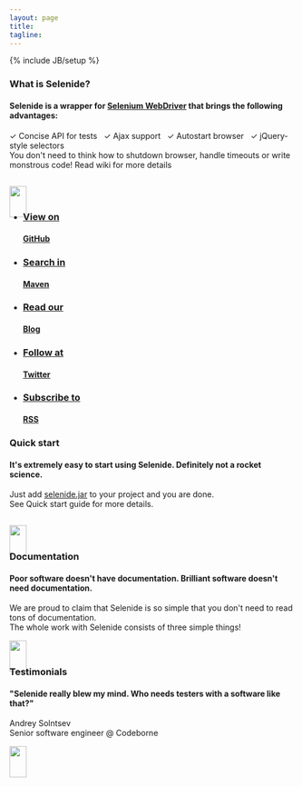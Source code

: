 ```yaml
---
layout: page
title:
tagline:
---
```

{% include JB/setup %}

<div class="short wiki">
<div class="wrapper-color-content">

<h3>What is Selenide?</h3>
<h4>Selenide is a wrapper for <a href="http://docs.seleniumhq.org/projects/webdriver/" target="_blank">Selenium WebDriver</a> that brings the following advantages:</h4>

✓ Concise API for tests&nbsp;&nbsp;
✓ Ajax support&nbsp;&nbsp;
✓ Autostart browser&nbsp;&nbsp;
✓ jQuery-style selectors<br>
You don't need to think how to shutdown browser, handle timeouts or write monstrous code! Read wiki for more details<br>

<a href="https://github.com/codeborne/selenide/wiki" target="_blank"> <img style="margin-top: 15px; margin-bottom: -33px" src="{{ BASE_PATH }}/images/arrow-down.png" width="30" height="55" border="0"/> </a>
</div></div>



<div class="quicklinks">
<div class="wrapper-color-content">
<ul class="gray-boxes">
  <li><a href="https://github.com/codeborne/selenide" target="_blank"><span class="ql"><h3>View on</h3> <strong><h4>GitHub</h4></strong></span></a></li>
  <li><a href="http://search.maven.org/#search%7Cgav%7C1%7Cg%3A%22com.codeborne%22%20AND%20a%3A%22selenide%22" target="_blank"><span class="ql"><h3>Search in</h3> <strong><h4>Maven</h4></strong></span></a></li>
  <li><a href="{{ BASE_PATH }}/archive.html"><span class="ql"><h3>Read our</h3> <strong><h4>Blog</h4></strong></span></a></li>
  <li><a href="http://twitter.com/jselenide" target="_blank"><span class="ql"><h3>Follow at</h3><strong><h4>Twitter</h4></strong></span></a></li>
  <li><a href="{{ BASE_PATH }}/rss.xml"><span class="ql"><h3>Subscribe to</h3><strong><h4>RSS</h4></strong></span></a></li>
</ul>
</div>
</div>

<div class="short howto">
<div class="wrapper-color-content">

<h3>Quick start</h3>
<h4>It's extremely easy to start using Selenide. Definitely not a rocket science.</h4>

Just add <a href="http://search.maven.org/remotecontent?filepath=com/codeborne/selenide/2.4/selenide-2.4.jar">selenide.jar</a> to your project and you are done.<br>
See Quick start guide for more details.<br>

<a href="{{ BASE_PATH }}/quick-start.html"> <img style="margin-top: 15px; margin-bottom: -33px" src="{{ BASE_PATH }}/images/arrow-down.png" width="30" height="55" border="0"/> </a>
</div></div>

<div class="short docs">
<div class="wrapper-color-content">

<h3>Documentation</h3>
<h4>Poor software <span class="bold">doesn't have</span> documentation.
Brilliant software <span class="bold">doesn't need</span> documentation.</h4>

We are proud to claim that Selenide is so simple that you don't need to read tons of documentation.<br/>
The whole work with Selenide consists of three simple things! <br>
<a href="selenide.org"> <img style="margin-top: 15px; margin-bottom: -33px" src="{{ BASE_PATH }}/images/arrow-down.png" width="30" height="55" border="0"/> </a>
</div></div>

<div class="short testimonials">
<div class="wrapper-color-content">

<h3>Testimonials</h3>
<h4>"Selenide really blew my mind. Who needs testers with a software like that?"</h4>

Andrey Solntsev<br/>
Senior software engineer @ Codeborne<br>
<a href="{{ BASE_PATH }}/users.html"> <img style="margin-top: 15px; margin-bottom: -33px" src="{{ BASE_PATH }}/images/arrow-down.png" width="30" height="55" border="0"/> </a>
</div></div>


